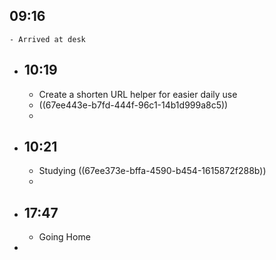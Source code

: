 ## 09:16
	- Arrived at desk
- ## 10:19
	- Create a shorten URL helper for easier daily use
	- ((67ee443e-b7fd-444f-96c1-14b1d999a8c5))
	-
- ## 10:21
	- Studying ((67ee373e-bffa-4590-b454-1615872f288b))
	-
- ## 17:47
	- Going Home
-